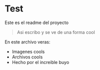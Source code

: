 # Test
Este es el readme del proyecto
> Asi escribo y se ve de una forma cool

En este archivo veras:
 * Imagenes cools
 * Archivos cools
 * Hecho por el increible buyo
 